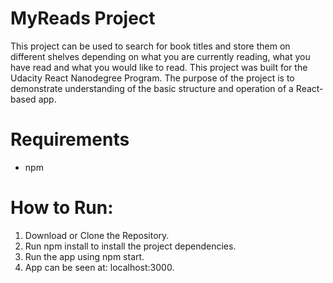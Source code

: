 # MyReads Project

This project can be used to search for book titles and store them on different shelves depending on what you are currently reading, what you have read and what you would like to read.
This project was built for the Udacity React Nanodegree Program. The purpose of the project is to demonstrate understanding of the basic structure and operation of a React-based app.

# Requirements #
* npm

# How to Run: #
1. Download or Clone the Repository.
2. Run npm install to install the project dependencies.
3. Run the app using npm start.
4. App can be seen at: localhost:3000.
